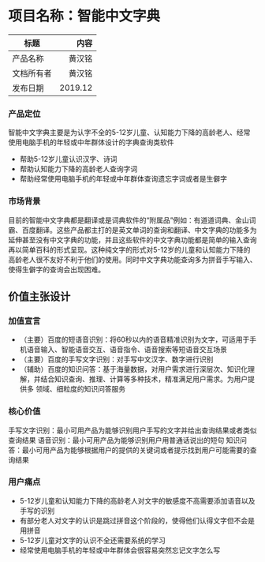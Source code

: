 # 项目名称：智能中文字典
标题|内容
---|--:
产品名称|黄汉铭
文档所有者|黄汉铭
发布日期|2019.12

### 产品定位
智能中文字典主要是为认字不全的5-12岁儿童、认知能力下降的高龄老人、经常使用电脑手机的年轻或中年群体设计的字典查询类软件
+ 帮助5-12岁儿童认识汉字、诗词
+ 帮助认知能力下降的高龄老人查询字词
+ 帮助经常使用电脑手机的年轻或中年群体查询遗忘字词或者是生僻字

### 市场背景
目前的智能中文字典都是翻译或是词典软件的“附属品”例如：有道道词典、金山词霸、百度翻译。这些产品都主打的是英文单词的查询和翻译、中文字典的功能多为延伸甚至没有中文字典的功能，并且这些软件的中文字典功能都是简单的输入查询再以简单百科的形式呈现。这种纯文字的形式对5-12岁的儿童和认知能力下降的高龄老人很不友好不利于他们的使用。同时中文字典功能查询多为拼音手写输入、使得生僻字的查询会出现困难。
## 价值主张设计
### 加值宣言
+ （主要）百度的短语音识别：将60秒以内的语音精准识别为文字，可适用于手机语音输入、智能语音交互、语音指令、语音搜索等短语音交互场景
+ （主要）百度的手写文字识别：对手写中文汉字、数字进行识别
+ （辅助）百度的知识问答：基于海量数据，对用户需求进行深层次、知识化理解，并结合知识查询、推理、计算等多种技术，精准满足用户需求。为用户提供多                          领域、细粒度的知识问答服务

### 核心价值
手写文字识别：最小可用产品为能够识别用户手写的文字并给出查询结果或者类似查询结果
语音识别：最小可用产品为能够识别用户用普通话说出的短句
知识问答：最小可用产品为能够根据用户的提供的关键词或者提示找到用户可能需要的查询结果
### 用户痛点
+ 5-12岁儿童和认知能力下降的高龄老人对文字的敏感度不高需要添加语音以及手写的识别
+ 有部分老人对文字的认识是跳过拼音这个阶段的，使得他们认得文字但不会是用拼音
+ 5-12岁儿童对文字的认识不全还需要系统的学习
+ 经常使用电脑手机的年轻或中年群体会很容易突然忘记文字怎么写

